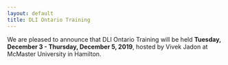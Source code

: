 ```yaml
---
layout: default
title: DLI Ontario Training
---
```


We are pleased to announce that DLI Ontario Training will be held **Tuesday, December 3 - Thursday, December 5, 2019**, hosted by Vivek Jadon at McMaster University in Hamilton. 